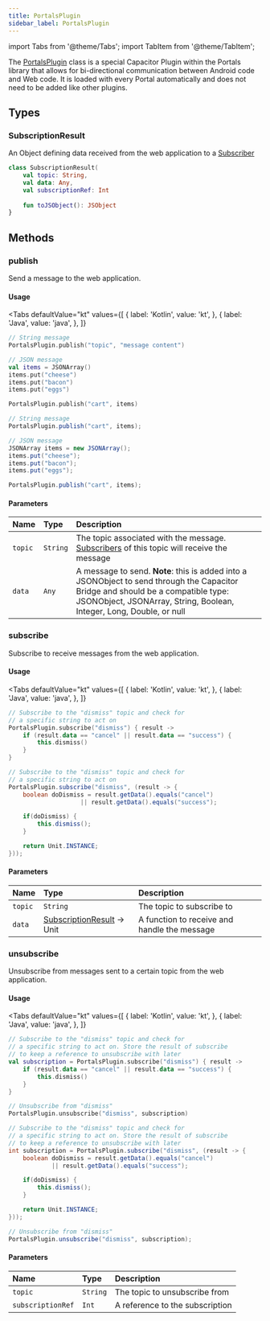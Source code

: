 ```yaml
---
title: PortalsPlugin
sidebar_label: PortalsPlugin
---
```


import Tabs from '@theme/Tabs';
import TabItem from '@theme/TabItem';

The [PortalsPlugin](./portals-plugin) class is a special Capacitor Plugin within the Portals library that allows for bi-directional communication between Android code and Web code. It is loaded with every Portal automatically and does not need to be added like other plugins.

## Types

### SubscriptionResult

An Object defining data received from the web application to a [Subscriber](./portals-plugin#subscribe)

```kotlin
class SubscriptionResult(
    val topic: String,
    val data: Any,
    val subscriptionRef: Int
    
    fun toJSObject(): JSObject
}
```

## Methods

### publish

Send a message to the web application.

#### Usage 

<Tabs
    defaultValue="kt"
    values={[
        { label: 'Kotlin', value: 'kt', },
        { label: 'Java', value: 'java', },
    ]}
>
<TabItem value="kt">

```kotlin
// String message
PortalsPlugin.publish("topic", "message content")

// JSON message
val items = JSONArray()
items.put("cheese")
items.put("bacon")
items.put("eggs")

PortalsPlugin.publish("cart", items)
```

</TabItem>
<TabItem value="java">

```java
// String message
PortalsPlugin.publish("cart", items);

// JSON message
JSONArray items = new JSONArray();
items.put("cheese");
items.put("bacon");
items.put("eggs");

PortalsPlugin.publish("cart", items);
```

</TabItem>
</Tabs>

#### Parameters

Name | Type | Description
:------ | :------ | :------
`topic` | `String` | The topic associated with the message. [Subscribers](./portals-plugin#subscribe) of this topic will receive the message
`data` | `Any` | A message to send. **Note**: this is added into a JSONObject to send through the Capacitor Bridge and should be a compatible type: JSONObject, JSONArray, String, Boolean, Integer, Long, Double, or null

### subscribe

Subscribe to receive messages from the web application.

#### Usage

<Tabs
    defaultValue="kt"
    values={[
        { label: 'Kotlin', value: 'kt', },
        { label: 'Java', value: 'java', },
    ]}
>
<TabItem value="kt">

```kotlin
// Subscribe to the "dismiss" topic and check for
// a specific string to act on
PortalsPlugin.subscribe("dismiss") { result ->
    if (result.data == "cancel" || result.data == "success") {
        this.dismiss()
    }
}
```

</TabItem>
<TabItem value="java">

```java
// Subscribe to the "dismiss" topic and check for
// a specific string to act on
PortalsPlugin.subscribe("dismiss", (result -> {
    boolean doDismiss = result.getData().equals("cancel")
                    || result.getData().equals("success");

    if(doDismiss) {
        this.dismiss();
    }

    return Unit.INSTANCE;
}));
``` 

</TabItem>
</Tabs>

#### Parameters

Name | Type | Description
:------ | :------ | :------
`topic` | `String` | The topic to subscribe to
`data` | [SubscriptionResult](./portals-plugin#subscriptionresult) -> Unit | A function to receive and handle the message

### unsubscribe

Unsubscribe from messages sent to a certain topic from the web application.

#### Usage

<Tabs
    defaultValue="kt"
    values={[
        { label: 'Kotlin', value: 'kt', },
        { label: 'Java', value: 'java', },
    ]}
>
<TabItem value="kt">

```kotlin
// Subscribe to the "dismiss" topic and check for
// a specific string to act on. Store the result of subscribe
// to keep a reference to unsubscribe with later
val subscription = PortalsPlugin.subscribe("dismiss") { result ->
    if (result.data == "cancel" || result.data == "success") {
        this.dismiss()
    }
}

// Unsubscribe from "dismiss"
PortalsPlugin.unsubscribe("dismiss", subscription)
```

</TabItem>
<TabItem value="java">

```java
// Subscribe to the "dismiss" topic and check for
// a specific string to act on. Store the result of subscribe
// to keep a reference to unsubscribe with later
int subscription = PortalsPlugin.subscribe("dismiss", (result -> {
    boolean doDismiss = result.getData().equals("cancel")
            || result.getData().equals("success");

    if(doDismiss) {
        this.dismiss();
    }

    return Unit.INSTANCE;
}));

// Unsubscribe from "dismiss"
PortalsPlugin.unsubscribe("dismiss", subscription);
```

</TabItem>
</Tabs>

#### Parameters

Name | Type | Description
:------ | :------ | :------
`topic` | `String` | The topic to unsubscribe from
`subscriptionRef` | `Int` | A reference to the subscription
